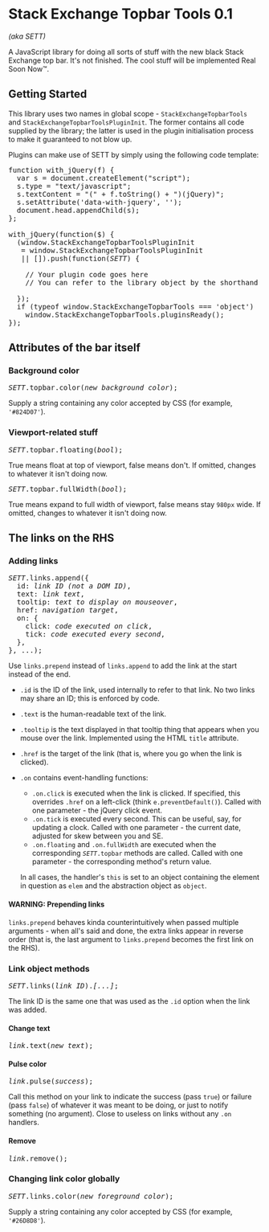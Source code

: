 # Stack Exchange Topbar Tools 0.1

*(aka SETT)*

A JavaScript library for doing all sorts of stuff with the new black Stack Exchange top bar. It's not finished. The cool stuff will be implemented Real Soon Now™.

## Getting Started

This library uses two names in global scope - `StackExchangeTopbarTools` and `StackExchangeTopbarToolsPluginInit`. The former contains all code supplied by the library; the latter is used in the plugin initialisation process to make it guaranteed to not blow up.

Plugins can make use of SETT by simply using the following code template:

<pre>
function with_jQuery(f) {
  var s = document.createElement("script");
  s.type = "text/javascript";
  s.textContent = "(" + f.toString() + ")(jQuery)";
  s.setAttribute('data-with-jquery', '');
  document.head.appendChild(s);
};

with_jQuery(function($) {
  (window.StackExchangeTopbarToolsPluginInit
   = window.StackExchangeTopbarToolsPluginInit
   || []).push(function(<i>SETT</i>) {
    
    // Your plugin code goes here
    // You can refer to the library object by the shorthand <i>SETT</i>
    
  });
  if (typeof window.StackExchangeTopbarTools === 'object')
    window.StackExchangeTopbarTools.pluginsReady();
});
</pre>

## Attributes of the bar itself

### Background color

<pre>
<i>SETT</i>.topbar.color(<i>new background color</i>);
</pre>

Supply a string containing any color accepted by CSS (for example, `'#824D07'`).

### Viewport-related stuff

<pre>
<i>SETT</i>.topbar.floating(<i>bool</i>);
</pre>

True means float at top of viewport, false means don't. If omitted, changes to whatever it isn't doing now.

<pre>
<i>SETT</i>.topbar.fullWidth(<i>bool</i>);
</pre>

True means expand to full width of viewport, false means stay `980px` wide. If omitted, changes to whatever it isn't doing now.

## The links on the RHS

### Adding links

<pre>
<i>SETT</i>.links.append({
  id: <i>link ID (not a DOM ID)</i>,
  text: <i>link text</i>,
  tooltip: <i>text to display on mouseover</i>,
  href: <i>navigation target</i>,
  on: {
    click: <i>code executed on click</i>,
    tick: <i>code executed every second</i>,
  },
}, ...);
</pre>

Use `links.prepend` instead of `links.append` to add the link at the start instead of the end.

* `.id` is the ID of the link, used internally to refer to that link. No two links may share an ID; this is enforced by code.
* `.text` is the human-readable text of the link.
* `.tooltip` is the text displayed in that tooltip thing that appears when you mouse over the link. Implemented using the HTML `title` attribute.
* `.href` is the target of the link (that is, where you go when the link is clicked).
* `.on` contains event-handling functions:
    * `.on.click` is executed when the link is clicked. If specified, this overrides `.href` on a left-click (think `e.preventDefault()`). Called with one parameter - the jQuery click event.
    * `.on.tick` is executed every second. This can be useful, say, for updating a clock. Called with one parameter - the current date, adjusted for skew between you and SE.
    * `.on.floating` and `.on.fullWidth` are executed when the corresponding <code><i>SETT</i>.topbar</code> methods are called. Called with one parameter - the corresponding method's return value.
    
    In all cases, the handler's `this` is set to an object containing the element in question as `elem` and the abstraction object as `object`.

#### WARNING: Prepending links

`links.prepend` behaves kinda counterintuitively when passed multiple arguments - when all's said and done, the extra links appear in reverse order (that is, the last argument to `links.prepend` becomes the first link on the RHS).

### Link object methods

<pre>
<i>SETT</i>.links(<i>link ID</i>).<i>[...]</i>;
</pre>

The link ID is the same one that was used as the `.id` option when the link was added.

#### Change text

<pre>
<i>link</i>.text(<i>new text</i>);
</pre>

#### Pulse color

<pre>
<i>link</i>.pulse(<i>success</i>);
</pre>

Call this method on your link to indicate the success (pass `true`) or failure (pass `false`) of whatever it was meant to be doing, or just to notify something (no argument). Close to useless on links without any `.on` handlers.

#### Remove

<pre>
<i>link</i>.remove();
</pre>

### Changing link color globally

<pre>
<i>SETT</i>.links.color(<i>new foreground color</i>);
</pre>

Supply a string containing any color accepted by CSS (for example, `'#26D8D8'`).
